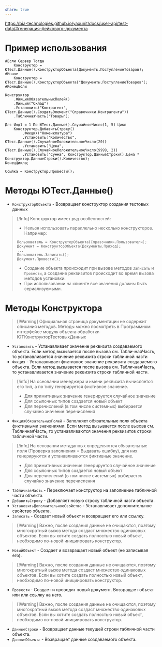 ```yaml
---
share: true
---
```


https://bia-technologies.github.io/yaxunit/docs/user-api/test-data/#генерация-фейкового-документа
# Пример использования
```bsl
#Если Сервер Тогда
	Конструктор = ЮТест.Данные().КонструкторОбъекта(Документы.ПоступлениеТоваров);
#Иначе
	Конструктор = ЮТест.Данные().КонструкторОбъекта("Документы.ПоступлениеТоваров");
#КонецЕсли

Конструктор
	.ФикцияОбязательныхПолей()
	.Фикция("Склад")
	.Установить("Контрагент", ЮТест.Данные().СоздатьЭлемент("Справочники.Контрагенты"))
	.ТабличнаяЧасть("Товары");

Для Инд1 = 1 По ЮТест.Данные().СлучайноеЧисло(1, 5) Цикл
	Конструктор.ДобавитьСтроку()
		.Фикция("Номенклатура")
		.Установить("Количество", ЮТест.Данные().СлучайноеПоложительноеЧисло(20))
		.Установить("Цена", ЮТест.Данные().СлучайноеПоложительноеЧисло(9999, 2))
		.Установить("Сумма", Конструктор.ДанныеСтроки().Цена * Конструктор.ДанныеСтроки().Количество);
КонецЦикла;

Ссылка = Конструктор.Провести();
```
# Методы ЮТест.Данные()
- `КонструкторОбъекта` - Возвращает конструктор создания тестовых данных
> [!Info] Конструктор имеет ряд особенностей:
>* Нельзя использовать параллельно несколько конструкторов.
>Например:
>```bsl
>Пользователь = КонструкторОбъекта(Справочники.Пользователи);
>Документ = КонструкторОбъекта(Документы.Приход);
>...
>Пользователь.Записать();
>Документ.Провести();
>```
>* Создание объекта происходит при вызове методов `Записать` и `Провести`, а создание реквизитов происходит во время вызова методов установки.
>* При использовании на клиенте все значения должны быть сериализуемыми.
# Методы Конструктора
> [!Warning] Официальная страница документации не содержит описания методов. Методы можно посмотреть в Программном интерфейсе модуля объекта обработки ЮТКонструкторТестовыхДанных
- `Установить` - Устанавливает значение реквизита создаваемого объекта. Если метод вызывается после вызова см. ТабличнаяЧасть, то устанавливается значение реквизита строки табличной части 
- `Фикция` - Устанавливает фиктивное значение реквизита создаваемого объекта. Если метод вызывается после вызова см. ТабличнаяЧасть, то устанавливается значение реквизита строки табличной части. 
> [!info] На основании менеджера и имени реквизита вычисляется его тип, а по типу генерируется фиктивное значение.
> * Для примитивных значение генерируется случайное значение
> * Для ссылочных типов создается новый объект
> * Для перечислений (в том числе системных) выбирается случайно значение перечисления
- `ФикцияОбязательныхПолей` - Заполняет обязательные поля объекта фиктивными значениями. Если метод вызывается после вызова см. ТабличнаяЧасть, то устанавливаются значения реквизитов строки табличной части.
> [!info] На основании метаданных определяются обязательные поля (Проверка заполнения = Выдавать ошибку), для них генерируются и устанавливаются фиктивные значение.
> * Для примитивных значение генерируется случайное значение
> * Для ссылочных типов создается новый объект
> * Для перечислений (в том числе системных) выбирается случайно значение перечисления
- `ТабличнаяЧасть` - Переключает конструктор на заполнение табличной части объекта.
- `ДобавитьСтроку` - Добавляет новую строку табличной части объекта.
- `УстановитьДополнительноеСвойство` - Устанавливает дополнительное свойство объекта.
- `Записать` - Создает новый объект и возвращает его или ссылку. 
> [!Warning] Важно, после создания данные не очищаются, поэтому многократный вызов метода создаст множество одинаковых объектов. Если вы хотите создать полностью новый объект, необходимо по-новой инициировать конструктор.
- `НовыйОбъект` - Создает и возвращает новый объект (не записывая его).
> [!Warning] Важно, после создания данные не очищаются, поэтому многократный вызов метода создаст множество одинаковых объектов. Если вы хотите создать полностью новый объект, необходимо по-новой инициировать конструктор.
- `Провести` - Создает и проводит новый документ. Возвращает объект или или ссылку на него.
> [!Warning] Важно, после создания данные не очищаются, поэтому многократный вызов метода создаст множество одинаковых объектов. Если вы хотите создать полностью новый объект, необходимо по-новой инициировать конструктор.
- `ДанныеСтроки` - Возвращает данные текущей строки табличной части объекта.
- `ДанныеОбъекта` - Возвращает данные создаваемого объекта.